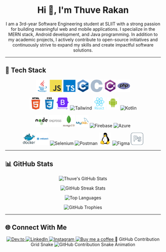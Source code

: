 <h1 align="center">Hi 👋, I'm Thuve Rakan</h1>

<p align="center">
  I am a 3rd-year Software Engineering student at SLIIT with a strong passion for building meaningful web and mobile applications. I specialize in the MERN stack, Android development, and Java programming. In addition to my academic projects, I actively contribute to open-source initiatives and continuously strive to expand my skills and create impactful software solutions.
</p>


---

## 🚀 Tech Stack

<p align="center">
  <!-- Programming Languages -->
  <img src="https://raw.githubusercontent.com/devicons/devicon/master/icons/java/java-original.svg" alt="Java" width="40" height="40"/>
  <img src="https://raw.githubusercontent.com/devicons/devicon/master/icons/javascript/javascript-original.svg" alt="JavaScript" width="40" height="40"/>
  <img src="https://raw.githubusercontent.com/devicons/devicon/master/icons/typescript/typescript-original.svg" alt="TypeScript" width="40" height="40"/>
  <img src="https://raw.githubusercontent.com/devicons/devicon/master/icons/cplusplus/cplusplus-original.svg" alt="C++" width="40" height="40"/>
  <img src="https://raw.githubusercontent.com/devicons/devicon/master/icons/c/c-original.svg" alt="C" width="40" height="40"/>
  <img src="https://raw.githubusercontent.com/devicons/devicon/master/icons/csharp/csharp-original.svg" alt="C#" width="40" height="40"/>
  <img src="https://raw.githubusercontent.com/devicons/devicon/master/icons/php/php-original.svg" alt="PHP" width="40" height="40"/>
</p>

<p align="center">
  <!-- Web & Mobile -->
  <img src="https://raw.githubusercontent.com/devicons/devicon/master/icons/html5/html5-original-wordmark.svg" alt="HTML5" width="40" height="40"/>
  <img src="https://raw.githubusercontent.com/devicons/devicon/master/icons/css3/css3-original-wordmark.svg" alt="CSS3" width="40" height="40"/>
  <img src="https://raw.githubusercontent.com/devicons/devicon/master/icons/bootstrap/bootstrap-plain-wordmark.svg" alt="Bootstrap" width="40" height="40"/>
  <img src="https://www.vectorlogo.zone/logos/tailwindcss/tailwindcss-icon.svg" alt="Tailwind" width="40" height="40"/>
  <img src="https://raw.githubusercontent.com/devicons/devicon/master/icons/react/react-original-wordmark.svg" alt="React" width="40" height="40"/>
  <img src="https://raw.githubusercontent.com/devicons/devicon/master/icons/android/android-original-wordmark.svg" alt="Android" width="40" height="40"/>
  <img src="https://www.vectorlogo.zone/logos/kotlinlang/kotlinlang-icon.svg" alt="Kotlin" width="40" height="40"/>
</p>

<p align="center">
  <!-- Backend & Database -->
  <img src="https://raw.githubusercontent.com/devicons/devicon/master/icons/nodejs/nodejs-original-wordmark.svg" alt="Node.js" width="40" height="40"/>
  <img src="https://raw.githubusercontent.com/devicons/devicon/master/icons/express/express-original-wordmark.svg" alt="Express.js" width="40" height="40"/>
  <img src="https://raw.githubusercontent.com/devicons/devicon/master/icons/mongodb/mongodb-original-wordmark.svg" alt="MongoDB" width="40" height="40"/>
  <img src="https://raw.githubusercontent.com/devicons/devicon/master/icons/mysql/mysql-original-wordmark.svg" alt="MySQL" width="40" height="40"/>
  <img src="https://www.vectorlogo.zone/logos/firebase/firebase-icon.svg" alt="Firebase" width="40" height="40"/>
  <img src="https://www.vectorlogo.zone/logos/microsoft_azure/microsoft_azure-icon.svg" alt="Azure" width="40" height="40"/>
</p>

<p align="center">
  <!-- Tools -->
  <img src="https://raw.githubusercontent.com/devicons/devicon/master/icons/docker/docker-original-wordmark.svg" alt="Docker" width="40" height="40"/>
  <img src="https://raw.githubusercontent.com/devicons/devicon/master/icons/webpack/webpack-original-wordmark.svg" alt="Webpack" width="40" height="40"/>
  <img src="https://raw.githubusercontent.com/detain/svg-logos/780f25886640cef088af994181646db2f6b1a3f8/svg/selenium-logo.svg" alt="Selenium" width="40" height="40"/>
  <img src="https://www.vectorlogo.zone/logos/getpostman/getpostman-icon.svg" alt="Postman" width="40" height="40"/>
  <img src="https://raw.githubusercontent.com/devicons/devicon/master/icons/linux/linux-original.svg" alt="Linux" width="40" height="40"/>
  <img src="https://www.vectorlogo.zone/logos/figma/figma-icon.svg" alt="Figma" width="40" height="40"/>
  <img src="https://raw.githubusercontent.com/devicons/devicon/master/icons/photoshop/photoshop-line.svg" alt="Photoshop" width="40" height="40"/>
</p>

---

## 📊 GitHub Stats

<p align="center">
  <img src="https://github-readme-stats.vercel.app/api?username=thuve-codes&show_icons=true&theme=react&locale=en" alt="Thuve's GitHub Stats" />
</p>
<p align="center">
  <img src="https://github-readme-streak-stats.herokuapp.com/?user=thuve-codes&theme=react" alt="GitHub Streak Stats" />
</p>
<p align="center">
  <img src="https://github-readme-stats.vercel.app/api/top-langs/?username=thuve-codes&layout=compact&theme=react" alt="Top Languages" />
</p>
<p align="center">
  <img src="https://github-profile-trophy.vercel.app/?username=thuve-codes&theme=onestar" alt="GitHub Trophies" />
</p>

---

## 🌐 Connect With Me

<p align="center">
  <a href="https://dev.to/thuve1004_ofi" target="_blank">
    <img src="https://img.shields.io/badge/dev.to-black?style=for-the-badge&logo=dev.to&logoColor=white" alt="Dev.to" />
  </a>
  <a href="https://www.linkedin.com/in/thuverakan10" target="_blank">
    <img src="https://img.shields.io/badge/linkedin-blue?style=for-the-badge&logo=linkedin&logoColor=white" alt="LinkedIn" />
  </a>
  <a href="https://www.instagram.com/thuve1004.ofi" target="_blank">
    <img src="https://img.shields.io/badge/instagram-%23E4405F?style=for-the-badge&logo=instagram&logoColor=white" alt="Instagram" />
  </a>
  <a href="https://buymeacoffee.com/thuvecodes" target="_blank">
    <img src="https://img.shields.io/badge/Buy%20me%20a%20coffee-FFDD00?style=for-the-badge&logo=buymeacoffee&logoColor=black" alt="Buy me a coffee" />
  </a


### 🐍 GitHub Contribution Grid Snake

<picture>
  <source media="(prefers-color-scheme: dark)" srcset="https://raw.githubusercontent.com/thuve-codes/thuve-codes/main/github-snake-dark.svg" />
  <source media="(prefers-color-scheme: light)" srcset="https://raw.githubusercontent.com/thuve-codes/thuve-codes/main/github-snake.svg" />
  <img alt="GitHub Contribution Snake Animation" src="https://raw.githubusercontent.com/thuve-codes/thuve-codes/main/github-snake.svg" />
</picture>
